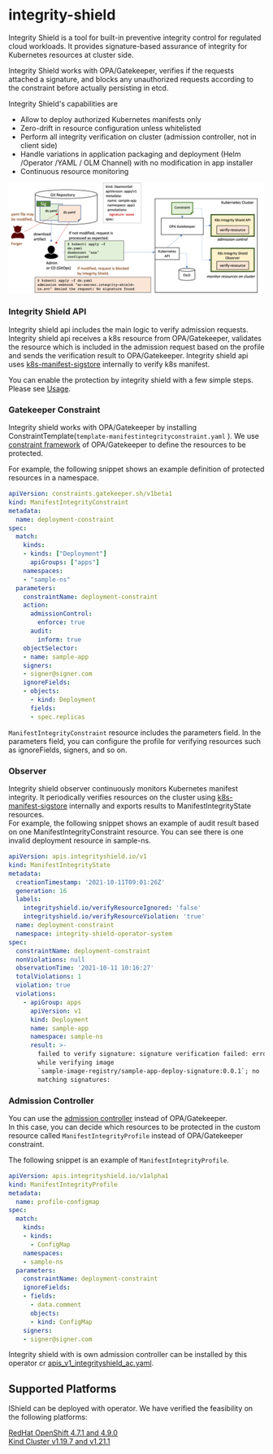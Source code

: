 # integrity-shield
Integrity Shield is a tool for built-in preventive integrity control for regulated cloud workloads. It provides signature-based assurance of integrity for Kubernetes resources at cluster side.  

Integrity Shield works with OPA/Gatekeeper, verifies if the requests attached a signature, and blocks any unauthorized requests according to the constraint before actually persisting in etcd. 

Integrity Shield's capabilities are
- Allow to deploy authorized Kubernetes manifests only
- Zero-drift in resource configuration unless whitelisted
- Perform all integrity verification on cluster (admission controller, not in client side)
- Handle variations in application packaging and deployment (Helm /Operator /YAML / OLM Channel) with no modification in app installer
- Continuous resource monitoring

![Scenario](./docs/new-ishield-scenario.png)


### Integrity Shield API

Integrity shield api includes the main logic to verify admission requests. 
Integrity shield api receives a k8s resource from OPA/Gatekeeper, validates the resource which is included in the admission request based on the profile and sends the verification result to OPA/Gatekeeper.
Integrity shield api uses [k8s-manifest-sigstore](https://github.com/sigstore/k8s-manifest-sigstore) internally to verify k8s manifest.

You can enable the protection by integrity shield with a few simple steps.
Please see [Usage](./shield/README.md).

### Gatekeeper Constraint
Integrity shield works with OPA/Gatekeeper by installing ConstraintTemplate(`template-manifestintegrityconstraint.yaml` ).
We use [constraint framework](https://open-policy-agent.github.io/gatekeeper/website/docs/howto/#constraints) of OPA/Gatekeeper to define the resources to be protected.

For example, the following snippet shows an example definition of protected resources in a namespace. 
```yaml
apiVersion: constraints.gatekeeper.sh/v1beta1
kind: ManifestIntegrityConstraint
metadata:
  name: deployment-constraint
spec:
  match:
    kinds:
    - kinds: ["Deployment"]
      apiGroups: ["apps"]
    namespaces:
    - "sample-ns"
  parameters:
    constraintName: deployment-constraint
    action:
      admissionControl:
        enforce: true
      audit:
        inform: true
    objectSelector:
    - name: sample-app
    signers:
    - signer@signer.com
    ignoreFields:
    - objects:
      - kind: Deployment
      fields:
      - spec.replicas
```
`ManifestIntegrityConstraint` resource includes the parameters field. In the parameters field, you can configure the profile for verifying resources such as ignoreFields, signers, and so on.

### Observer 
Integrity shield observer continuously monitors Kubernetes manifest integrity.
It periodically verifies resources on the cluster using [k8s-manifest-sigstore](https://github.com/sigstore/k8s-manifest-sigstore) internally and exports results to ManifestIntegrityState resources.  
For example, the following snippet shows an example of audit result based on one ManifestIntegrityConstraint resource. You can see there is one invalid deployment resource in sample-ns.

```yaml
apiVersion: apis.integrityshield.io/v1
kind: ManifestIntegrityState
metadata:
  creationTimestamp: '2021-10-11T09:01:26Z'
  generation: 16
  labels:
    integrityshield.io/verifyResourceIgnored: 'false'
    integrityshield.io/verifyResourceViolation: 'true'
  name: deployment-constraint
  namespace: integrity-shield-operator-system
spec:
  constraintName: deployment-constraint
  nonViolations: null
  observationTime: '2021-10-11 10:16:27'
  totalViolations: 1
  violation: true
  violations:
    - apiGroup: apps
      apiVersion: v1
      kind: Deployment
      name: sample-app
      namespace: sample-ns
      result: >-
        failed to verify signature: signature verification failed: error occured
        while verifying image
        `sample-image-registry/sample-app-deploy-signature:0.0.1`; no
        matching signatures:
```


### Admission Controller
You can use the [admission controller](./webhook/admission-controller/README.md) instead of OPA/Gatekeeper.  
In this case, you can decide which resources to be protected in the custom resource called `ManifestIntegrityProfile` instead of OPA/Gatekeeper constraint.

The following snippet is an example of `ManifestIntegrityProfile`.
```yaml
apiVersion: apis.integrityshield.io/v1alpha1
kind: ManifestIntegrityProfile
metadata:
  name: profile-configmap
spec:
  match:
    kinds:
    - kinds:
      - ConfigMap
    namespaces:
    - sample-ns
  parameters:
    constraintName: deployment-constraint
    ignoreFields:
    - fields:
      - data.comment
      objects:
      - kind: ConfigMap
    signers:
    - signer@signer.com
```
Integrity shield with is own admission controller can be installed by this operator cr [apis_v1_integrityshield_ac.yaml](https://github.com/open-cluster-management/integrity-shield/blob/master/integrity-shield-operator/config/samples/apis_v1_integrityshield_ac.yaml).

## Supported Platforms

IShield can be deployed with operator. We have verified the feasibility on the following platforms:

[RedHat OpenShift 4.7.1 and 4.9.0](https://www.openshift.com)  
[Kind Cluster v1.19.7 and v1.21.1](https://kind.sigs.k8s.io)